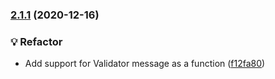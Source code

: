 ### [2.1.1](https://github.com/jayrchamp/adonis-strict-validator/compare/v2.1.0...v2.1.1) (2020-12-16)


### 💡 Refactor

* Add support for Validator message as a function ([f12fa80](https://github.com/jayrchamp/adonis-strict-validator/commit/f12fa80223823ef15570763acaccb63a02fa932c))

